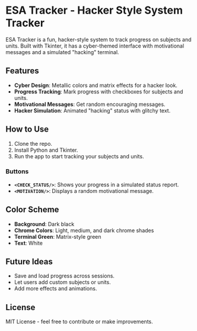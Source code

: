 # ESA Tracker - Hacker Style System Tracker

ESA Tracker is a fun, hacker-style system to track progress on subjects and units. Built with Tkinter, it has a cyber-themed interface with motivational messages and a simulated "hacking" terminal.

## Features

- **Cyber Design**: Metallic colors and matrix effects for a hacker look.
- **Progress Tracking**: Mark progress with checkboxes for subjects and units.
- **Motivational Messages**: Get random encouraging messages.
- **Hacker Simulation**: Animated "hacking" status with glitchy text.

## How to Use

1. Clone the repo.
2. Install Python and Tkinter.
3. Run the app to start tracking your subjects and units.

### Buttons

- **`<CHECK_STATUS/>`**: Shows your progress in a simulated status report.
- **`<MOTIVATION/>`**: Displays a random motivational message.

## Color Scheme

- **Background**: Dark black
- **Chrome Colors**: Light, medium, and dark chrome shades
- **Terminal Green**: Matrix-style green
- **Text**: White

## Future Ideas

- Save and load progress across sessions.
- Let users add custom subjects or units.
- Add more effects and animations.

## License

MIT License - feel free to contribute or make improvements.
